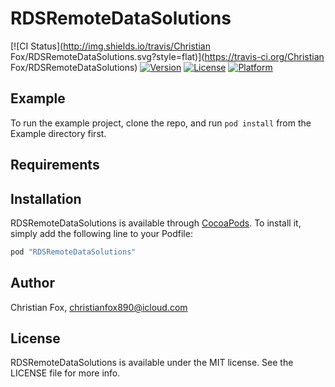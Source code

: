 # RDSRemoteDataSolutions

[![CI Status](http://img.shields.io/travis/Christian Fox/RDSRemoteDataSolutions.svg?style=flat)](https://travis-ci.org/Christian Fox/RDSRemoteDataSolutions)
[![Version](https://img.shields.io/cocoapods/v/RDSRemoteDataSolutions.svg?style=flat)](http://cocoapods.org/pods/RDSRemoteDataSolutions)
[![License](https://img.shields.io/cocoapods/l/RDSRemoteDataSolutions.svg?style=flat)](http://cocoapods.org/pods/RDSRemoteDataSolutions)
[![Platform](https://img.shields.io/cocoapods/p/RDSRemoteDataSolutions.svg?style=flat)](http://cocoapods.org/pods/RDSRemoteDataSolutions)

## Example

To run the example project, clone the repo, and run `pod install` from the Example directory first.

## Requirements

## Installation

RDSRemoteDataSolutions is available through [CocoaPods](http://cocoapods.org). To install
it, simply add the following line to your Podfile:

```ruby
pod "RDSRemoteDataSolutions"
```

## Author

Christian Fox, christianfox890@icloud.com

## License

RDSRemoteDataSolutions is available under the MIT license. See the LICENSE file for more info.

